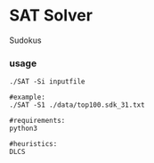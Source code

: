 # SAT Solver 
Sudokus

### usage
```command line:
./SAT -Si inputfile

#example:
./SAT -S1 ./data/top100.sdk_31.txt

#requirements:
python3

#heuristics:
DLCS

```

